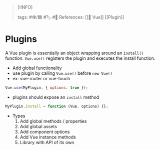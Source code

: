 
> [!INFO]
> 
> tags:  #🕸️/🟦 #🏷️ #📜️
> References: [[💚 Vue]] [[Plugin]]


# Plugins

A Vue plugin is essentially an object wrapping around an `install()` function. `Vue.use()` registers the plugin and executes the install function.

- Add global functionality
- use plugin by calling `Vue.use()` before `new Vue()`
- ex: vue-router or vue-touch

```jsx
Vue.use(MyPlugin, { options: true });
```

- plugins should expose an `install` method

```jsx
MyPlugin.install = function (Vue, options) {};
```

- Types
  1.  Add global methods / properties
  2.  Add global assets
  3.  Add component options
  4.  Add Vue instance methods
  5.  Library with API of its own
